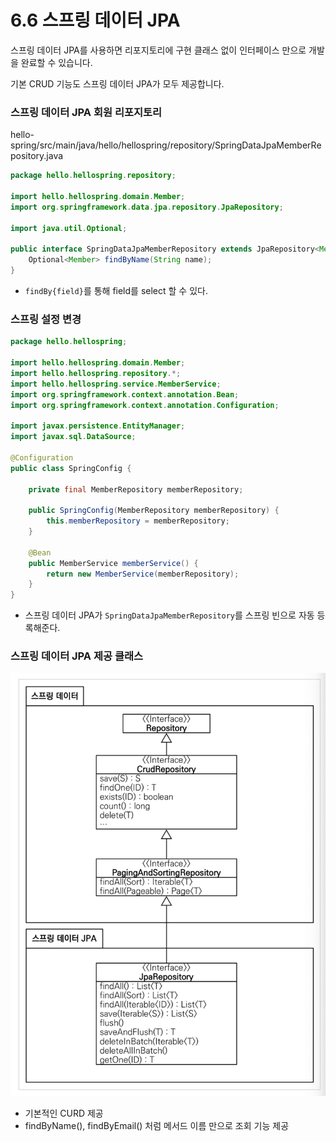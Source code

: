 # 6.6 스프링 데이터 JPA

스프링 데이터 JPA를 사용하면 리포지토리에 구현 클래스 없이 인터페이스 만으로 개발을 완료할 수 있습니다.

기본 CRUD 기능도 스프링 데이터 JPA가 모두 제공합니다.



### 스프링 데이터 JPA 회원 리포지토리

hello-spring/src/main/java/hello/hellospring/repository/SpringDataJpaMemberRepository.java

```java
package hello.hellospring.repository;

import hello.hellospring.domain.Member;
import org.springframework.data.jpa.repository.JpaRepository;

import java.util.Optional;

public interface SpringDataJpaMemberRepository extends JpaRepository<Member, Long>, MemberRepository {
    Optional<Member> findByName(String name);
}
```

* `findBy{field}`를 통해 field를 select 할 수 있다.



### 스프링 설정 변경

```java
package hello.hellospring;

import hello.hellospring.domain.Member;
import hello.hellospring.repository.*;
import hello.hellospring.service.MemberService;
import org.springframework.context.annotation.Bean;
import org.springframework.context.annotation.Configuration;

import javax.persistence.EntityManager;
import javax.sql.DataSource;

@Configuration
public class SpringConfig {

    private final MemberRepository memberRepository;

    public SpringConfig(MemberRepository memberRepository) {
        this.memberRepository = memberRepository;
    }

    @Bean
    public MemberService memberService() {
        return new MemberService(memberRepository);
    }
}
```

* 스프링 데이터 JPA가 `SpringDataJpaMemberRepository`를 스프링 빈으로 자동 등록해준다.



### 스프링 데이터 JPA 제공 클래스

![image-20220202150942332](../images/image-20220202150942332.png)

* 기본적인 CURD 제공
* findByName(), findByEmail() 처럼 메서드 이름 만으로 조회 기능 제공

